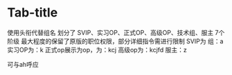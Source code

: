 # Tab-title
使用头衔代替组名
划分了 SVIP、实习OP、正式OP、高级OP、技术组、服主 7个阶级
最大程度的保留了原版的职位权限，部分详细指令需进行限制
SVIP为 组：a
实习OP为：k
正式op展示为op，为：kcj
高级op为：kcjfd
服主：z

可与ah呼应

